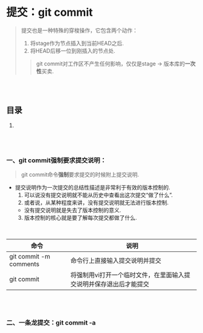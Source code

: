 # 提交：git commit
> 提交也是一种特殊的穿梭操作，它包含两个动作：
>
>   1. 将stage作为节点插入到当前HEAD之后.
>   2. 将HEAD后移一位到刚插入的节点处.
>> git commit对工作区不产生任何影响，仅仅是stage -> 版本库的**一次性**买卖.

<br><br>

## 目录
1. []()

<br><br>

### 一、git commit强制要求提交说明：
> git commit命令**强制**要求提交的时候附上提交说明.

- 提交说明作为一次提交的总结性描述是非常利于有效的版本控制的.
  1. 可以说没有提交说明就不能从历史中查看出这次提交“做了什么”.
  2. 或者说，从某种程度来讲，没有提交说明就无法进行版本控制.
    - 没有提交说明就是失去了版本控制的意义.
  3. 版本控制的核心就是要了解每次提交都做了什么.

<br>

| 命令 | 说明 |
| --- | --- |
| git commit -m comments | 命令行上直接输入提交说明并提交 |
| git commit | 将强制用vi打开一个临时文件，在里面输入提交说明并保存退出后才能提交 |

<br><br>

### 二、一条龙提交：git commit -a
>
